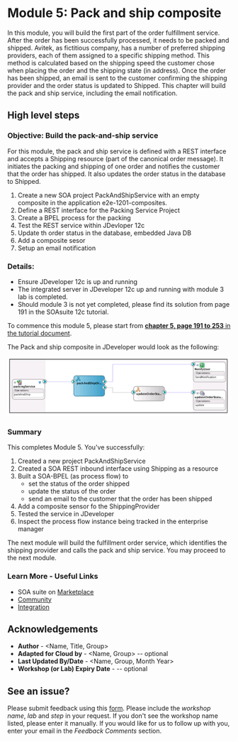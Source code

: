 # Module 5: Pack and ship composite

In this module, you will build the first part of the order fulfillment service. After the order has been successfully processed, it needs to be packed and shipped. Avitek, as fictitious company, has a number of preferred shipping providers, each of them assigned to a specific shipping method. This method is calculated based on the shipping speed the customer chose when placing the order and the shipping state (in address).
Once the order has been shipped, an email is sent to the customer confirming the shipping provider and the order status is updated to Shipped.
This chapter will build the pack and ship service, including the email notification.

## High level steps ##

### **Objective**: Build the pack-and-ship service
For this module, the pack and ship service is defined with a REST interface and accepts a Shipping resource (part of the canonical order message). It initiates the packing and shipping of one order and notifies the customer that the order has shipped. It also updates the order status in the database to Shipped.

1. Create a new SOA project PackAndShipService with an empty composite in the application e2e-1201-composites.
2. Define a REST interface for the Packing Service Project
3. Create a BPEL process for the packing
4. Test the REST service within JDevloper 12c
5. Update th order status in the database, embedded Java DB
6. Add a composite sesor
7. Setup an email notification

### **Details:**

- Ensure JDeveloper 12c is up and running
- The integrated server in JDeveloper 12c up and running with module 3 lab is completed.
- Should module 3 is not yet completed, please find its solution from page 191 in the SOAsuite 12c tutorial.
  
To commence this module 5, please start from <ins> **chapter 5, page 191 to 253** in the tutorial document</ins>.

The Pack and ship composite in JDeveloper would look as the following:

![](images/5/PackShipService.png)


### **Summary**

This completes Module 5. You've successfully:

1. Created a new project PackAndShipService
2. Created a SOA REST inbound interface using Shipping as a resource
3. Built a SOA-BPEL (as process flow) to
   * set the status of the order shipped
   * update the status of the order
   * send an email to the customer that the order has been shipped
4. Add a composite sensor fo the ShippingProvider
5. Tested the service in JDeveloper
6. Inspect the process flow instance being tracked in the enterprise manager

 The next module will build the fulfillment order service, which identifies the shipping provider and calls the pack and ship service. You may proceed to the next module.

<!--[Click here to navigate to Module 6](6-order-fullfilment.md) -->

### **Learn More - Useful Links** ###

- SOA suite on  <a href="https://cloudmarketplace.oracle.com/marketplace/en_US/listing/70268091"> Marketplace  </a>
- <a href="https://cloudcustomerconnect.oracle.com/"> Community </a>
- <a href="https://www.oracle.com/middleware/technologies/soasuite.html"> Integration</a>


## Acknowledgements
* **Author** - <Name, Title, Group>
* **Adapted for Cloud by** -  <Name, Group> -- optional
* **Last Updated By/Date** - <Name, Group, Month Year>
* **Workshop (or Lab) Expiry Date** - <Month Year> -- optional

## See an issue?
Please submit feedback using this [form](https://apexapps.oracle.com/pls/apex/f?p=133:1:::::P1_FEEDBACK:1). Please include the *workshop name*, *lab* and *step* in your request.  If you don't see the workshop name listed, please enter it manually. If you would like for us to follow up with you, enter your email in the *Feedback Comments* section.